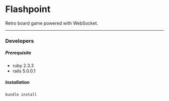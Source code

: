 Flashpoint
==========

Retro board game powered with WebSocket.

----------

### Developers

##### Prerequisite
* ruby 2.3.3
* rails 5.0.0.1

##### Installation

`bundle install`